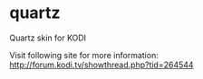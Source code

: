 # quartz

Quartz skin for KODI

Visit following site for more information: http://forum.kodi.tv/showthread.php?tid=264544
